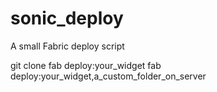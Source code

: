 # sonic_deploy
A small Fabric deploy script 

git clone 
fab deploy:your_widget
fab deploy:your_widget,a_custom_folder_on_server
